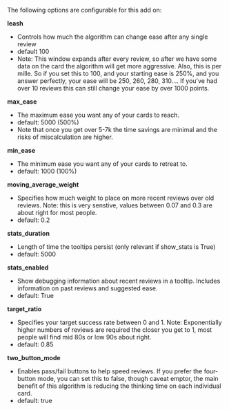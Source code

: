 The following options are configurable for this add on:


**leash**

- Controls how much the algorithm can change ease after any single review
- default 100
- Note: This window expands after every review, so after we have some data on
the card the algorithm will get more aggressive. Also, this is per mille. So
if you set this to 100, and your starting ease is 250%, and you answer
perfectly, your ease will be 250, 260, 280, 310.... If you've had over 10
reviews this can still change your ease by over 1000 points.

**max_ease**

- The maximum ease you want any of your cards to reach.
- default: 5000 (500%)
- Note that once you get over 5-7k the time savings are minimal and the risks
of miscalculation are higher.

**min_ease**

- The minimum ease you want any of your cards to retreat to.
- default: 1000 (100%)

**moving_average_weight**

- Specifies how much weight to place on more recent reviews over old reviews.
Note: this is very senstive, values between 0.07 and 0.3 are about right for
most people.
- default: 0.2

**stats_duration**

- Length of time the tooltips persist (only relevant if show_stats is True)
- default: 5000

**stats_enabled**

- Show debugging information about recent reviews in a tooltip. Includes
information on past reviews and suggested ease.
- default: True

**target_ratio**

- Specifies your target success rate between 0 and 1. Note: Exponentially
higher numbers of reviews are required the closer you get to 1, most people
will find mid 80s or low 90s about right.
- default: 0.85

**two_button_mode**

- Enables pass/fail buttons to help speed reviews. If you prefer the
four-button mode, you can set this to false, though caveat emptor, the main
benefit of this algorithm is reducing the thinking time on each individual
card.
- default: true

